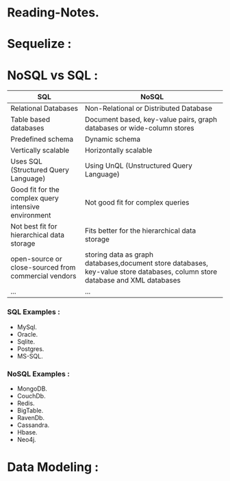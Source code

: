 # Reading-Notes.

# Sequelize :

# NoSQL vs SQL :

| **SQL**                                              | **NoSQL**                                                                                                                    |
| ---------------------------------------------------- | ---------------------------------------------------------------------------------------------------------------------------- |
| Relational Databases                                 | Non-Relational or Distributed Database                                                                                       |
| Table based databases                                | Document based, key-value pairs, graph databases or wide-column stores                                                       |
| Predefined schema                                    | Dynamic schema                                                                                                               |
| Vertically scalable                                  | Horizontally scalable                                                                                                        |
| Uses SQL (Structured Query Language)                 | Using UnQL (Unstructured Query Language)                                                                                     |
| Good fit for the complex query intensive environment | Not good fit for complex queries                                                                                             |
| Not best fit for hierarchical data storage           | Fits better for the hierarchical data storage                                                                                |
| open-source or close-sourced from commercial vendors | storing data as graph databases,document store databases, key-value store databases, column store database and XML databases |
| ...                                                  | ...                                                                                                                          |

### SQL Examples :

- MySql.
- Oracle.
- Sqlite.
- Postgres.
- MS-SQL.

### NoSQL Examples :

- MongoDB.
- CouchDb.
- Redis.
- BigTable.
- RavenDb.
- Cassandra.
- Hbase.
- Neo4j.


# Data Modeling :